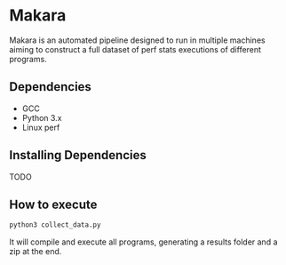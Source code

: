 # Makara

Makara is an automated pipeline designed to run in multiple machines aiming to construct a full dataset of perf stats executions of different programs.

## Dependencies

- GCC
- Python 3.x
- Linux perf

## Installing Dependencies

TODO

## How to execute

```bash
python3 collect_data.py
```

It will compile and execute all programs, generating a results folder and a zip at the end.
